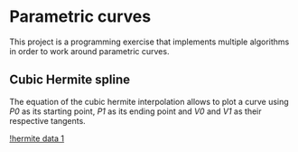 # Parametric curves

This project is a programming exercise that implements multiple algorithms in order to work around parametric curves.

## Cubic Hermite spline

The equation of the cubic hermite interpolation allows to plot a curve using *P0* as its starting point, *P1* as its ending point and *V0* and *V1* as their respective tangents.

[!hermite data 1]()
 
